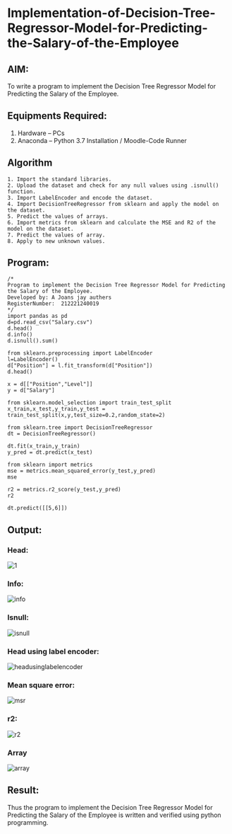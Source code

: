 # Implementation-of-Decision-Tree-Regressor-Model-for-Predicting-the-Salary-of-the-Employee

## AIM:
To write a program to implement the Decision Tree Regressor Model for Predicting the Salary of the Employee.

## Equipments Required:
1. Hardware – PCs
2. Anaconda – Python 3.7 Installation / Moodle-Code Runner

## Algorithm
```
1. Import the standard libraries.
2. Upload the dataset and check for any null values using .isnull() function.
3. Import LabelEncoder and encode the dataset.
4. Import DecisionTreeRegressor from sklearn and apply the model on the dataset.
5. Predict the values of arrays.
6. Import metrics from sklearn and calculate the MSE and R2 of the model on the dataset.
7. Predict the values of array.
8. Apply to new unknown values.
```

## Program:
```
/*
Program to implement the Decision Tree Regressor Model for Predicting the Salary of the Employee.
Developed by: A Joans jay authers
RegisterNumber:  212221240019
*/
import pandas as pd
d=pd.read_csv("Salary.csv")
d.head()
d.info()
d.isnull().sum()

from sklearn.preprocessing import LabelEncoder
l=LabelEncoder()
d["Position"] = l.fit_transform(d["Position"])
d.head()

x = d[["Position","Level"]]
y = d["Salary"]

from sklearn.model_selection import train_test_split
x_train,x_test,y_train,y_test = train_test_split(x,y,test_size=0.2,random_state=2)

from sklearn.tree import DecisionTreeRegressor
dt = DecisionTreeRegressor()

dt.fit(x_train,y_train)
y_pred = dt.predict(x_test)

from sklearn import metrics
mse = metrics.mean_squared_error(y_test,y_pred)
mse

r2 = metrics.r2_score(y_test,y_pred)
r2

dt.predict([[5,6]])

```

## Output:
### Head:
![1](https://user-images.githubusercontent.com/93427208/172994812-0f716708-5a1a-4d90-8ab6-6f3533abfb34.jpg)
### Info:

![info](https://user-images.githubusercontent.com/93427208/172994827-302d0bde-6f49-4573-99e0-9cfa2c592ce3.jpg)

### Isnull:
![isnull](https://user-images.githubusercontent.com/93427208/172994855-64374928-6e0c-40b9-9dbe-440ce30eb198.jpg)

### Head using label encoder:
![headusinglabelencoder](https://user-images.githubusercontent.com/93427208/172994945-f9c437cb-13ed-4016-b618-504c685e7725.jpg)

### Mean square error:
![msr](https://user-images.githubusercontent.com/93427208/172994996-3a6c25e5-705c-4d3c-9293-c2f420b02f41.jpg)

### r2:
![r2](https://user-images.githubusercontent.com/93427208/172995188-a43e367b-08af-4841-a5fa-a787c7a2936e.jpg)

### Array
![array](https://user-images.githubusercontent.com/93427208/172995194-599be72b-c2ff-4cac-8b36-05e0a16e716f.jpg)

## Result:
Thus the program to implement the Decision Tree Regressor Model for Predicting the Salary of the Employee is written and verified using python programming.
